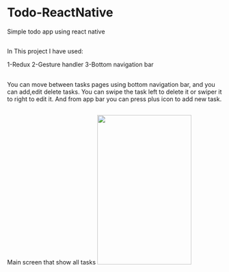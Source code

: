 # Todo-ReactNative
Simple todo app using react native
## 
In This project I have used:

1-Redux
2-Gesture handler
3-Bottom navigation bar

##
You can move between tasks pages using bottom navigation bar, and you can add,edit delete tasks.
You can swipe the task left to delete it or swiper it to right to edit it.
And from app bar you can press plus icon to add new task.

##
Main screen that show all tasks
<img height=350 width=220 src="https://github.com/Raed-Khwayreh/FURINT-Ecommerce-App/assets/78206754/b3b62724-337f-45fc-a46e-4f7a38ea7230"/>
